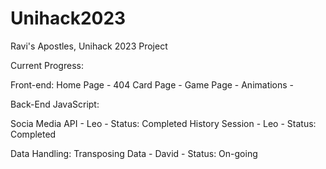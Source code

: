 # Unihack2023
Ravi's Apostles, Unihack 2023 Project

Current Progress:


Front-end:
Home Page - 
404 Card Page - 
Game Page - 
Animations - 
 

Back-End JavaScript:

Socia Media API - Leo - Status: Completed
History Session - Leo - Status: Completed

Data Handling:
Transposing Data - David - Status: On-going
